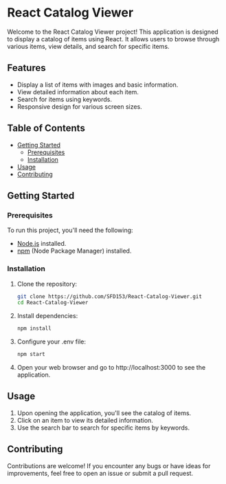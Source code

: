 # React Catalog Viewer

Welcome to the React Catalog Viewer project! This application is designed to display a catalog of items using React. It allows users to browse through various items, view details, and search for specific items.

## Features

- Display a list of items with images and basic information.
- View detailed information about each item.
- Search for items using keywords.
- Responsive design for various screen sizes.

## Table of Contents

- [Getting Started](#getting-started)
  - [Prerequisites](#prerequisites)
  - [Installation](#installation)
- [Usage](#usage)
- [Contributing](#contributing)

## Getting Started

### Prerequisites

To run this project, you'll need the following:

- [Node.js](https://nodejs.org/) installed.
- [npm](https://www.npmjs.com/) (Node Package Manager) installed.

### Installation

1. Clone the repository:

   ```sh
   git clone https://github.com/SFD153/React-Catalog-Viewer.git
   cd React-Catalog-Viewer

2. Install dependencies:

    ```sh
    npm install

3. Configure your .env file:

    ```sh
    npm start

4. Open your web browser and go to http://localhost:3000 to see the application.

## Usage

1. Upon opening the application, you'll see the catalog of items.
2. Click on an item to view its detailed information.
3. Use the search bar to search for specific items by keywords.

## Contributing
Contributions are welcome! If you encounter any bugs or have ideas for improvements, feel free to open an issue or submit a pull request.

